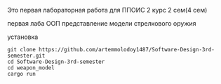 Это первая лабораторная работа для ППОИС 2 курс 2 сем(4 сем)

первая лаба ООП представление модели стрелкового оружия 


установка 
```
git clone https://github.com/artemmolodoy1487/Software-Design-3rd-semester.git
cd Software-Design-3rd-semester
cd weapon_model
cargo run
```
